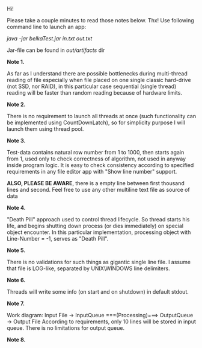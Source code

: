 Hi!

Please take a couple minutes to read those notes below. Thx!
Use following command line to launch an app:
 
_java -jar belkaTest.jar in.txt out.txt_

Jar-file can be found in _out/artifacts_ dir

**Note 1.**

As far as I understand there are possible bottlenecks during multi-thread reading of file
especially when file placed on one single classic hard-drive (not SSD, nor RAID), in this 
particular case sequential (single thread) reading will be faster than random reading because of 
hardware limits. 

**Note 2.**

There is no requirement to launch all threads at once (such functionality can be implemented 
using CountDownLatch), so for simplicity purpose I will launch them using thread pool.

**Note 3.** 

Test-data contains natural row number from 1 to 1000, then starts again from 1, used only to 
check correctness of algorithm, not used in anyway inside program logic. It is easy to check 
consistency according to specified requirements in any file editor app with "Show line number" 
support.

**ALSO, PLEASE BE AWARE**, there is a empty line between first thousand lines and second. Feel free
to use any other multiline text file as source of data

**Note 4.**

"Death Pill" approach used to control thread lifecycle. So thread starts his life, and begins 
shutting down process (or dies immediately) on special object encounter. In this particular 
implementation, processing object with Line-Number = -1, serves as "Death Pill". 

**Note 5.**

There is no validations for such things as gigantic single line file. I assume that file is 
LOG-like, separated by UNIX\WINDOWS line delimiters.

**Note 6.**

Threads will write some info (on start and on shutdown) in default stdout.

**Note 7.**

Work diagram: Input File -> InputQueue ===(Processing)===> OutputQueue -> Output File 
According to requirements, only 10 lines will be stored in input queue. There is no limitations
for output queue.

**Note 8.**

